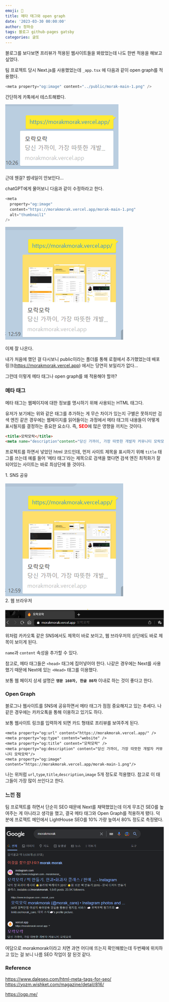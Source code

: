 ```yaml
---
emoji: 🔮
title: 메타 태그와 open graph
date: '2023-03-30 00:00:00'
author: 정하승
tags: 블로그 github-pages gatsby
categories: 글또
---
```


블로그를 보다보면 프리뷰가 적용된 웹사이트들을 봐왔었는데 나도 한번 적용을 해보고 싶었다.

팀 프로젝트 당시 Next.js를 사용했었는데 `_app.tsx` 에 다음과 같이 open graph를 적용했다.

```js
<meta property="og:image" content="../public/morak-main-1.png" />
```

간단하게 카톡에서 테스트해봤다.

<img src='../../assets/test1.png' />

<br/>

근데 웬걸? 썸네일이 안보인다...

chatGPT에게 물어보니 다음과 같이 수정하라고 한다.

```js
<meta
  property="og:image"
  content="https://morakmorak.vercel.app/morak-main-1.png"
  alt="thumbnail1"
/>
```

<img src='../../assets/test2.png' alt='thumbnail2'/>

이제 잘 나온다.

내가 처음에 했던 걸 다시보니 public이라는 폴더를 통해 로컬에서 추가했었는데 배포 링크(https://morakmorak.vercel.app) 에서는 당연히 보일리가 없다...

그런데 이렇게 메타 태그나 open graph를 왜 적용해야 할까?

### 메타 태그

메타 태그는 웹페이지에 대한 정보를 명시하기 위해 사용되는 HTML 태그다.

유저가 보기에는 위와 같은 태그를 추가하는 게 무슨 차이가 있는지 구별은 못하지만 검색 엔진 같은 경우에는 웹페이지를 읽어들이는 과정에서 메타 태그의 내용들이 어떻게 표시될지를 결정하는 중요한 요소다. 즉, <span style='color:red'>**SEO**</span>에 많은 영향을 끼치는 것이다.

```html
<title>모락모락</title>
<meta name="description"content="당신 가까이, 가장 따뜻한 개발자 커뮤니티 모락모락"></meta>
```

프로젝트를 하면서 넣었던 html 코드인데,
먼저 사이트 제목을 표시하기 위해 `title` 태그를 쓰는데 예를 들어 '메타 태그'라는 제목으로 검색을 했다면 검색 엔진 최적화가 잘 되어있는 사이트는 바로 최상단에 뜰 것이다.

<div style='text-align:left'>1. SNS 공유</div>
<br/>
<img src='../../assets/test2.png' alt='thumbnail2'/>
<br/>
<div style='text-align:left'>2. 웹 브라우저</div>
<br/>
<img src='../../assets/test3.png' alt='thumbnail3'/>
<br/>

위처럼 카카오톡 같은 SNS에서도 제목이 바로 보이고, 웹 브라우저의 상단에도 바로 제목이 보이게 된다.

`name`과 `content` 속성을 추가할 수 있다.

참고로, 메타 태그들은 `<head>` 태그에 집어넣어야 한다. 나같은 경우에는 Next를 사용했기 때문에 Next에 있는 `<Head>` 태그를 이용했다.

보통 웹 페이지 상세 설명은 **`영문 160자, 한글 80자`** 이내로 하는 것이 좋다고 한다.

### Open Graph

블로그나 웹사이트를 SNS에 공유하면서 메타 태그가 점점 중요해지고 있는 추세다. 나같은 경우에는 카카오톡을 통해 이용하고 있기도 하다.

보통 웹사이트 링크를 입력하게 되면 카드 형태로 프리뷰를 보여주게 된다.

```tsx
<meta property="og:url" content="https://morakmorak.vercel.app/" />
<meta property="og:type" content="website" />
<meta property="og:title" content="모락모락" />
<meta property="og:description" content="당신 가까이, 가장 따뜻한 개발자 커뮤니티 모락모락"/>
<meta property="og:image" content="https://morakmorak.vercel.app/morak-main-1.png"/>
```

나는 위처럼 `url`,`type`,`title`,`description`,`image` 5개 정도로 적용했다. 참고로 이 태그들이 가장 많이 쓰인다고 한다.

### 느낀 점

팀 프로젝트를 하면서 단순히 SEO 때문에 Next를 채택했었는데 이게 무조건 SEO를 높여주는 게 아니라고 생각을 했고, 결국 메타 태그와 Open Graph를 적용하게 됐다. 덕분에 프로젝트 메인에서 LightHouse SEO를 10% 가량 높여서 80% 정도로 측정됐다.

<img src='../../assets/thumbnail4.png' alt='thumbnail4'/>
<br/>

여담으로 morakmorak이라고 치면 과연 어디에 뜨는지 확인해봤는데 두번째에 위치하고 있는 걸 보니 나름 SEO 작업이 잘 된것 같다.

### Reference

https://www.daleseo.com/html-meta-tags-for-seo/
https://yozm.wishket.com/magazine/detail/816/

https://ogp.me/
